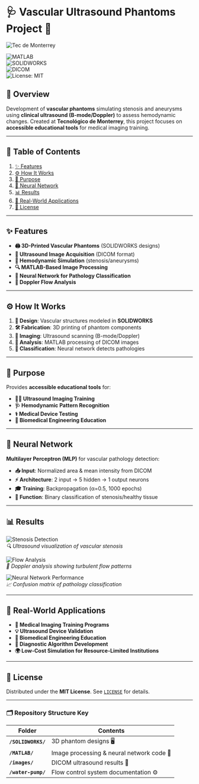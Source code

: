 # 🩺 Vascular Ultrasound Phantoms Project 🏥  

![Tec de Monterrey](https://img.shields.io/badge/Tecnológico_de_Monterrey-Research_Project-blue.svg)

![MATLAB](https://img.shields.io/badge/MATLAB-Image_Processing-blue.svg)  
![SOLIDWORKS](https://img.shields.io/badge/SOLIDWORKS-3D_Design-red.svg)  
![DICOM](https://img.shields.io/badge/DICOM-Medical_Imaging-green.svg)  
![License: MIT](https://img.shields.io/badge/License-MIT-yellow.svg)  

## 📌 Overview  
Development of **vascular phantoms** simulating stenosis and aneurysms using **clinical ultrasound (B-mode/Doppler)** to assess hemodynamic changes. Created at **Tecnológico de Monterrey**, this project focuses on **accessible educational tools** for medical imaging training.  

---

## 📑 Table of Contents  
1. [✨ Features](#-features)  
2. [⚙️ How It Works](#️-how-it-works)  
3. [🎯 Purpose](#-purpose)  
4. [🧠 Neural Network](#-neural-network)  
5. [📊 Results](#-results)  
6. [🏥 Real-World Applications](#-real-world-applications)  
7. [📜 License](#-license)  

---

## ✨ Features  
- **🖨️ 3D-Printed Vascular Phantoms** (SOLIDWORKS designs)  
- **📡 Ultrasound Image Acquisition** (DICOM format)  
- **🔄 Hemodynamic Simulation** (stenosis/aneurysms)  
- **🔍 MATLAB-Based Image Processing**  
- **🤖 Neural Network for Pathology Classification**  
- **🌊 Doppler Flow Analysis**  

---

## ⚙️ How It Works  
1. **🎨 Design**: Vascular structures modeled in **SOLIDWORKS**  
2. **🛠️ Fabrication**: 3D printing of phantom components  
3. **📸 Imaging**: Ultrasound scanning (B-mode/Doppler)  
4. **🔬 Analysis**: MATLAB processing of DICOM images  
5. **🤖 Classification**: Neural network detects pathologies  

---

## 🎯 Purpose  
Provides **accessible educational tools** for:  
- **👨‍⚕️ Ultrasound Imaging Training**  
- **🩺 Hemodynamic Pattern Recognition**  
- **⚕️ Medical Device Testing**  
- **🔬 Biomedical Engineering Education**  

---

## 🧠 Neural Network  
**Multilayer Perceptron (MLP)** for vascular pathology detection:  
- **📥 Input**: Normalized area & mean intensity from DICOM  
- **⚡ Architecture**: 2 input → 5 hidden → 1 output neurons  
- **🎓 Training**: Backpropagation (α=0.5, 1000 epochs)  
- **🔎 Function**: Binary classification of stenosis/healthy tissue  

---

## 📊 Results  
![Stenosis Detection](images/stenosis/reduction.jpg)  
*🔍 Ultrasound visualization of vascular stenosis*  

![Flow Analysis](images/stenosis/frontiers.jpg)  
*🌊 Doppler analysis showing turbulent flow patterns*  

![Neural Network Performance](images/matric.jpg)  
*📈 Confusion matrix of pathology classification*  

---

## 🏥 Real-World Applications  
- **🏫 Medical Imaging Training Programs**  
- **💡 Ultrasound Device Validation**  
- **🔧 Biomedical Engineering Education**  
- **🤖 Diagnostic Algorithm Development**  
- **🌍 Low-Cost Simulation for Resource-Limited Institutions**  

---

## 📜 License  
Distributed under the **MIT License**. See [`LICENSE`](LICENSE) for details.  

---

### 🗂️ **Repository Structure Key**  
| Folder | Contents |  
|--------|----------|  
| **`/SOLIDWORKS/`** | 3D phantom designs 🖥️ |  
| **`/MATLAB/`** | Image processing & neural network code 🤖 |  
| **`/images/`** | DICOM ultrasound results 📸 |  
| **`/water-pump/`** | Flow control system documentation ⚙️ |  
